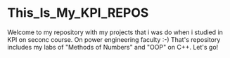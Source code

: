 # This_Is_My_KPI_REPOS
Welcome to my repository with my projects that i was do when i studied in KPI on seconc course. On power engineering faculty :-) That's repository includes my labs of "Methods of Numbers" and "OOP" on C++. Let's go!
